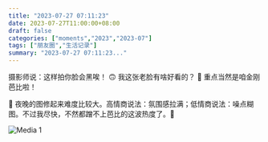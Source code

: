 ```yaml
---
title: "2023-07-27 07:11:23"
date: 2023-07-27T11:00:00+08:00
draft: false
categories: ["moments","2023","2023-07"]
tags: ["朋友圈","生活记录"]
summary: "2023-07-27 07:11:23..."
---
```


摄影师说：这样拍你脸会黑唉！
🙃 我这张老脸有啥好看的？
💪 重点当然是咱金刚芭比啦！

🌃 夜晚的图修起来难度比较大。高情商说法：氛围感拉满；低情商说法：噪点糊图。不过我尽快，不然都蹭不上芭比的这波热度了。💖

![Media 1](/Moments/photos/2023-07-27/202307270711230.jpg)

